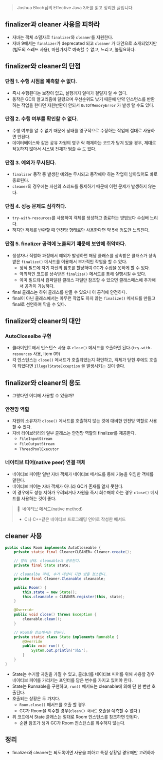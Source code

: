 > Joshua Bloch님의 Effective Java 3/E를 읽고 정리한 글입니다.
> 

## finalizer과 cleaner 사용을 피하라

- 자바는 객체 소멸자로 `finalizer`와 `cleaner`를 지원한다.
- 자바 9에서는 `finalizer`가 deprecated 되고 `cleaner` 가 대안으로 소개되었지만(별도의 스레드 사용), 마찬가지로 예측할 수 없고, 느리고, 불필요하다.

## finalizer와 cleaner의 단점

### 단점 1. 수행 시점을 예측할 수 없다.

- 즉시 수행된다는 보장이 없고, 실행까지 얼마가 걸릴지 알 수 없다.
- 동작은 GC의 알고리즘에 달렸으며 우선순위도 낮기 때문에 만약 인스턴스를 반환하는 작업을 한다면 자원반환이 안되서 `OutOfMemoryError` 가 발생 할 수도 있다.

### 단점 2. 수행 여부를 확인할 수 없다.

- 수행 여부를 알 수 없기 때문에 상태를 영구적으로 수정하는 작업에 절대로 사용하면 안된다.
- 데이터베이스와 같은 공유 자원의 영구 락 해제하는 코드가 담겨 있을 경우, 제대로 작동하지 않아서 시스템 전체가 멈출 수 도 있다.

### 단점 3. 예외가 무시된다.

- `finalizer` 동작 중 발생한 예외는 무시되고 동작해야 하는 작업이 남아있어도 바로 종료된다.
- `cleaner`의 경우에는 자신의 스레드를 통제하기 때문에 이런 문제가 발생하지 않는다.

### 단점 4. 성능 문제도 심각하다.

- `try-with-resources`를 사용하여 객체를 생성하고 종료하는 방법보다 수십배 느리다.
- 하지만 객체를 반환할 때 안전망 형태로만 사용한다면 약 5배 정도만 느려진다.

### 단점 5. finalizer 공격에 노출되기 때문에 보안에 취약하다.

- 생성자나 직렬화 과정에서 예외가 발생하면 해당 클래스를 상속받은 클래스가 상속받은 `finalize()` 메서드를 이용해서 부가적인 작업을 할 수 있다.
    - 정적 필드에 자기 자신의 참조를 할당하여 GC가 수집을 못하게 할 수 있다.
    - 악의적인 코드를 상속받은 `finalize()` 메서드를 통해 실행시킬 수 있다.
    - 이미 빌드되서 컴파일된 클래스 파일만 참조할 수 있으면 클래스패스에 추가해서 공격이 가능하다.
- final 클래스는 하위 클래스를 만들 수 있으니 이 공격에 안전하다.
- final이 아닌 클래스에서는 아무런 작업도 하지 않는 `finalize()` 메서드를 만들고 final로 선언하여 막을 수 있다.

## finalizer와 cleaner의 대안

### AutoClosealbe 구현

- 클라이언트에서 인스턴스 사용 후 `close()` 메서드를 호출하면 된다.(`try-with-resources` 사용, Item 09)
- 각 인스턴스는 `close()` 메서드가 호출되었는지 확인하고, 객체가 닫힌 후에도 호출이 되었다면 `IllegalStateException` 을 발생시키는 것이 좋다.

## finalizer와 cleaner의 용도

- 그렇다면 어디에 사용할 수 있을까?

### 안전망 역할

- 자원의 소유자가 `close()` 메서드를 호출하지 않는 것에 대비한 안전망 역할로 사용할 수 있다.
- 자바 라이브러리의 일부 클래스는 안전망 역할의 finalizer를 제공한다.
    - `FileInputStream`
    - `FileOutputStream`
    - `ThreadPoolExecutor`

### 네이티브 피어(native peer) 연결 객체

- 네이티브 피어란 일반 자바 객체가 네이티브 메서드를 통해 기능을 위임한 객체를 말한다.
- 네이티브 피어는 자바 객체가 아니라 GC가 존재를 알지 못한다.
- 이 경우에도 성능 저하가 우려되거나 자원을 즉시 회수해야 하는 경우 `close()` 메서드를 사용하는 것이 좋다.

> 📌  네이티브 메서드(native method)
> 
> - C나 C++같은 네이티브 프로그래밍 언어로 작성한 메서드

## cleaner 사용

```java
public class Room implements AutoCloseable {
    private static final CleanerCLEANER= Cleaner.create();

    // 방의 상태. cleanable과 공유한다.
    private final State state;

    // cleanalbe 객체, 수거 대상이 되면 방을 청소한다.
    private final Cleaner.Cleanable cleanable;

    public Room() {
        this.state = new State();
        this.cleanable = CLEANER.register(this, state);
    }

    @Override
    public void close() throws Exception {
        cleanable.clean();
    }

    // Room을 참조해서는 안된다.
    private static class State implements Runnable {
        @Override
        public void run() {
            System.out.println("청소");
        }
    }
}
```

- State는 수거할 자원을 가질 수 있고, 클리너를 네이티브 피어를 위해 사용할 경우 네이티브 피어를 가리키는 포인터를 담은 변수를 가지고 있어야 한다.
- State는 Runnable을 구현하고, `run()` 메서드는 cleanable에 의해 단 한 번만 호출된다.
- 호출되는 상황은 두 가지다.
    - `Room.close()` 메서드를 호출 할 경우
    - GC가 Room을 회수할 경우(`clean() 메서드` 호출을 예측할 수 없다.)
- 위 코드에서 State 클래스는 절대로 Room 인스턴스를 참조하면 안된다.
    - 순환 참조가 생겨 GC가 Room 인스턴스를 회수하지 않는다.

## 정리

- finalizer와 cleaner는 되도록이면 사용을 피하고 특정 상황일 경우에만 고려하자